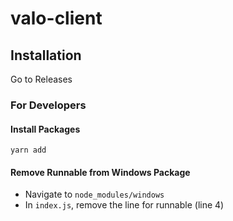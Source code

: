 # valo-client

## Installation
Go to Releases

### For Developers
#### Install Packages
```
yarn add
```

#### Remove Runnable from Windows Package
- Navigate to `node_modules/windows`
- In `index.js`, remove the line for runnable (line 4)



